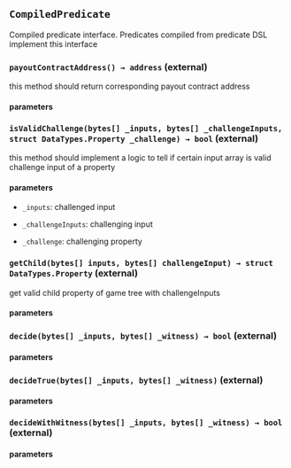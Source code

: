## `CompiledPredicate`


Compiled predicate interface. Predicates compiled from predicate DSL implement this interface
### `payoutContractAddress() → address` (external)


this method should return corresponding payout contract address
#### parameters
### `isValidChallenge(bytes[] _inputs, bytes[] _challengeInputs, struct DataTypes.Property _challenge) → bool` (external)


this method should implement a logic to tell if certain input array is valid challenge input of
a property

#### parameters
- `_inputs`: challenged input

- `_challengeInputs`: challenging input

- `_challenge`: challenging property
### `getChild(bytes[] inputs, bytes[] challengeInput) → struct DataTypes.Property` (external)


get valid child property of game tree with challengeInputs
#### parameters
### `decide(bytes[] _inputs, bytes[] _witness) → bool` (external)



#### parameters
### `decideTrue(bytes[] _inputs, bytes[] _witness)` (external)



#### parameters
### `decideWithWitness(bytes[] _inputs, bytes[] _witness) → bool` (external)



#### parameters

